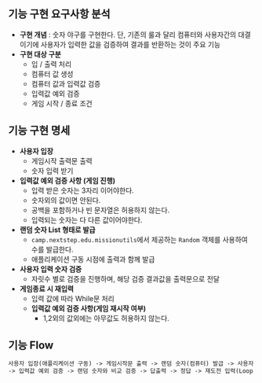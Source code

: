 ## 기능 구현 요구사항 분석

- **구현 개념** : 숫자 야구를 구현한다. 단, 기존의 룰과 달리 컴퓨터와 사용자간의 대결이기에 사용자가 입력한 값을 검증하여 결과를 반환하는 것이 주요 기능
- **구현 대상 구분**
    - 입 / 출력 처리
    - 컴퓨터 값 생성
    - 컴퓨터 값과 입력값 검증
    - 입력값 예외 검증
    - 게임 시작 / 종료 조건

## 기능 구현 명세

- **사용자 입장**
    - 게임시작 출력문 출력
    - 숫자 입력 받기
- **입력값 예외 검증 사항 (게임 진행)**
    - 입력 받은 숫자는 3자리 이어야한다.
    - 숫자외의 값이면 안된다.
    - 공백을 포함하거나 빈 문자열은 허용하지 않는다.
    - 입력되는 숫자는 다 다른 값이어야한다.
- **랜덤 숫자 List 형태로 발급**
    - `camp.nextstep.edu.missionutils`에서 제공하는 `Random` 객체를 사용하여 수를 발급한다.
    - 애플리케이션 구동 시점에 출력과 함께 발급
- **사용자 입력 숫자 검증**
    - 자릿수 별로 검증을 진행하며, 해당 검증 결과값을 출력문으로 전달
- **게임종료 시 재입력**
    - 입력 값에 따라 While문 처리
    - **입력값 예외 검증 사항(게임 재시작 여부)**
        - 1,2외의 값외에는 아무값도 허용하지 않는다.

## 기능 Flow

```markdown
사용자 입장(애플리케이션 구동) -> 게임시작문 출력 -> 랜덤 숫자(컴퓨터) 발급 -> 사용자 문자 입력(해당 지점부터 Loop)
-> 입력값 예외 검증 -> 랜덤 숫자와 비교 검증 -> 답출력 -> 정답 -> 재도전 입력(Loop 분기지점) -> 입력값 예외 검증 -> 종료 및 재시작
```